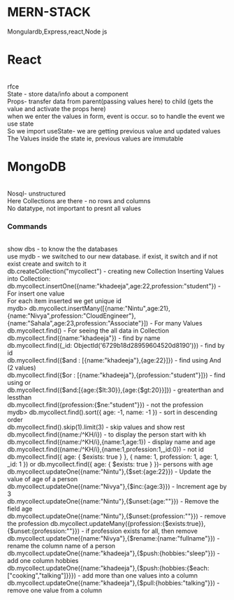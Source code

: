 # MERN-STACK
Mongulardb,Express,react,Node js
<h1>React</h1><br> 
rfce<br>
State - store data/info about a component<br>
Props- transfer data from parent(passing values here) to child (gets the value and activate the props here) <br>
when we enter the values in form, event is occur. so to handle the event we use state<br>
So we import useState- we are getting previous value and updated values<br>
The Values inside the state ie, previous values are immutable<br>

<h1>MongoDB</h1><br>
Nosql- unstructured <br>
Here Collections are there - no rows and columns<br>
No datatype, not important to presnt all values<br>

<h3>Commands</h3><br>
show dbs - to know the the databases<br>
use mydb - we switched to our new database. if exist, it switch and if not exist create and switch to it<br>
db.createCollection("mycollect") - creating new Collection
Inserting Values into Collection:<br>
db.mycollect.insertOne({name:"khadeeja",age:22,profession:"student"}) - For insert one value<br>
For each item inserted we get unique id<br>
mydb> db.mycollect.insertMany([{name:"Nintu",age:21},{name:"Nivya",profession:"CloudEngineer"},{name:"Sahala",age:23,profession:"Associate"}]) - For many Values <br>
db.mycollect.find() - For seeing the all data in Collection<br>
db.mycollect.find({name:"khadeeja"}) - find by name <br>
db.mycollect.find({_id: ObjectId('6729b18d28959604520d8190')}) - find by id <br>
db.mycollect.find({$and : [{name:"khadeeja"},{age:22}]}) - find using And (2 values)<br>
db.mycollect.find({$or : [{name:"khadeeja"},{profession:"student"}]}) - find using or <br>
db.mycollect.find({$and:[{age:{$lt:30}},{age:{$gt:20}}]}) - greaterthan and lessthan <br>
db.mycollect.find({profession:{$ne:"student"}}) - not the profession <br>
mydb> db.mycollect.find().sort({ age: -1, name: -1 }) - sort in descending order<br>
db.mycollect.find().skip(1).limit(3) - skip values and show rest<br>
db.mycollect.find({name:/^KH/i}) - to display the person start with kh<br>
db.mycollect.find({name:/^KH/i},{name:1,age:1}) - display name and age <br>
db.mycollect.find({name:/^KH/i},{name:1,profession:1,_id:0}) - not id
db.mycollect.find({ age: { $exists: true } }, { name: 1, profession: 1, age: 1, _id: 1 })  or db.mycollect.find({ age: { $exists: true } })- persons with age <br>
db.mycollect.updateOne({name:"Nintu"},{$set:{age:22}}) - Update the value of age of a person <br>
db.mycollect.updateOne({name:"Nivya"},{$inc:{age:3}}) - Increment age by 3 <br>
db.mycollect.updateOne({name:"Nintu"},{$unset:{age:""}}) - Remove the field age <br>
db.mycollect.updateOne({name:"Nintu"},{$unset:{profession:""}}) - remove the profession
db.mycollect.updateMany({profession:{$exists:true}},{$unset:{profession:""}}) - if profession exists for all, then remove <br>
db.mycollect.updateOne({name:"Nivya"},{$rename:{name:"fullname"}}) - rename the column name of a person <br>
db.mycollect.updateOne({name:"khadeeja"},{$push:{hobbies:"sleep"}}) - add one column hobbies<br>
db.mycollect.updateOne({name:"khadeeja"},{$push:{hobbies:{$each:["cooking","talking"]}}}) - add more than one values into a column <br>
db.mycollect.updateOne({name:"khadeeja"},{$pull:{hobbies:"talking"}}) - remove one value from a column <br>




 

 
 

 
